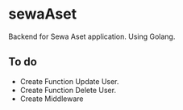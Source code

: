 # sewaAset
Backend for Sewa Aset application.
Using Golang.

## To do
- Create Function Update User.
- Create Function Delete User.
- Create Middleware
